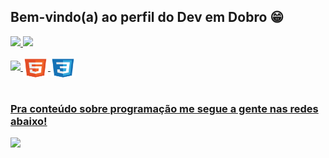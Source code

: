## Bem-vindo(a) ao perfil do Dev em Dobro 😁

 <div>
   <a href="https://github.com/welyngton-sm">
   <img height="180em" src="https://github-readme-stats.vercel.app/api?username=welyngton-sm&show_icons=true&theme=merko&include_all_commits=true&count_private=true"/>
   <img height="180em" src="https://github-readme-stats.vercel.app/api/top-langs/?username=welyngton-sm&layout=compact&langs_count=6&theme=tokyonight"/>
</div>
    
<div style="display: inline_block"><br>
<img src="https://cdn.jsdelivr.net/gh/devicons/devicon@latest/icons/trêsdsmax/trêsdsmax-original.svg" />
  <img align="center" alt="HTML" height="30" width="40" src="https://raw.githubusercontent.com/devicons/devicon/master/icons/html5/html5-original.svg ">
  <img align="center" alt="CSS" height="30" width="40" src="https://raw.githubusercontent.com/devicons/devicon/master/icons/css3/css3-original.svg ">
</div>
 
<br>
 
### Pra conteúdo sobre programação me segue a gente nas redes abaixo!
 
<div>
  <a href="https://instagram.com/https://www.instagram.com/smytwelyngton/" target="_blank"><img src="https://img.shields.io/badge/-Instagram-%23E4405F?style=for-the- badge&logo=instagram&logoColor=white" target="_blank"></a>

</div>
